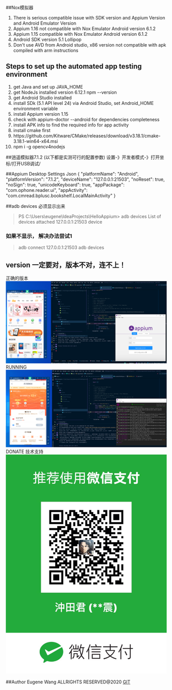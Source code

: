 ##Nox模拟器
<ol>
 <li>There is serious compatible issue with SDK version and Appium Version and Android Emulator Version</li>
 <li>Appium 1.16 not compatible with Nox Emulator Android version 6.1.2</li>
 <li>Appium 1.15 compatible with Nox Emulator Android version 6.1.2</li>
 <li>Android SDK version 5.1 Lollipop</li>
 <li>Don't use AVD from Android studio, x86 version not compatible with apk compiled with arm instructions</li>
</ol>
 
## Steps to set up the automated app testing environment
<ol>
<li>get Java and set up JAVA_HOME</li>
<li>get NodeJs installed version 6.12.1 npm --version</li>
<li>get Android Studio installed </li>
<li>install SDk (5.1 API level 24) via Android Studio, set Android_HOME environment variable</li>
<li>install Appium version 1.15</li>
<li>check with appium-doctor --android for dependencies completeness</li>
<li>install APK info to find the required info for app activity </li>
<li>install cmake first </li>
<li>https://github.com/Kitware/CMake/releases/download/v3.18.1/cmake-3.18.1-win64-x64.msi</li>
<li>npm i -g opencv4nodejs</li>
</ol>

##逍遥模拟器7.1.2 (以下都是实测可行的配置参数)
设置-》开发者模式-》打开坐标/打开USB调试/ 

##Appium Desktop Settings Json
{
  "platformName": "Android",
  "platformVersion": "7.1.2",
  "deviceName": "127.0.0.1:21503",
  "noReset": true,
  "noSign": true,
  "unicodeKeyboard": true,
  "appPackage": "com.ophone.reader.ui",
  "appActivity": "com.cmread.bplusc.bookshelf.LocalMainActivity"
}

##adb devices 必须显示出来
> PS C:\Users\eugene\IdeaProjects\HelloAppium> adb devices
List of devices attached
127.0.0.1:21503 device

### 如果不显示， 解决办法尝试1
>adb connect 127.0.0.1:21503
>adb devices
























## version 一定要对，版本不对，连不上！
正确的版本
![alt text](markdown/version.png "测试成功")
RUNNING
![logo](markdown/running.png)
DONATE 技术支持
![MONEY](markdown/wechatpay.jpg)


##Author 
Eugene Wang ALLRIGHTS RESERVED@2020
[GIT](https://github.com/sail456852/HelloAppium)
